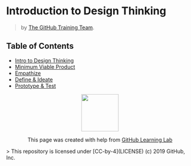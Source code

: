 
# Introduction to Design Thinking
> by [The GitHub Training Team](https://lab.github.com/githubtraining).

## Table of Contents
- [Intro to Design Thinking](five-phases/)
- [Minimum Viable Product](mvp)
- [Empathize](empathy/)
- [Define & Ideate](define-and-ideate/)
- [Prototype & Test](prototype-and-test/)


<p align="center"><img width="100" src="https://lab.github.com/public/images/avatar.png"></p>
<p align="center">This page was created with help from <a href="https://lab.github.com/">GitHub Learning Lab</a></p>
> This repository is licensed under [CC-by-4](LICENSE) (c) 2019 GitHub, Inc.
